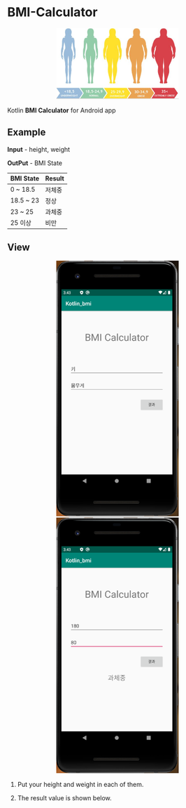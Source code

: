 # BMI-Calculator

<p align=center>
  <img width="280px" src="https://github.com/Xenia101/BMI-Calculator/blob/master/img/bmi.PNG?raw=true">
</p>

Kotlin **BMI Calculator** for Android app

## Example

**Input** - height, weight

**OutPut** - BMI State

|BMI State|Result|
|------|---|
|0 ~ 18.5|저체중|
|18.5 ~ 23|정상|
|23 ~ 25|과체중|
|25 이상|비만|

## View

<p align=center>
  <img width="280px" src="https://github.com/Xenia101/BMI-Calculator/blob/master/img/img1.PNG?raw=true">
  <img width="280px" src="https://github.com/Xenia101/BMI-Calculator/blob/master/img/img2.PNG?raw=true">
</p>

1. Put your height and weight in each of them.

2. The result value is shown below.
